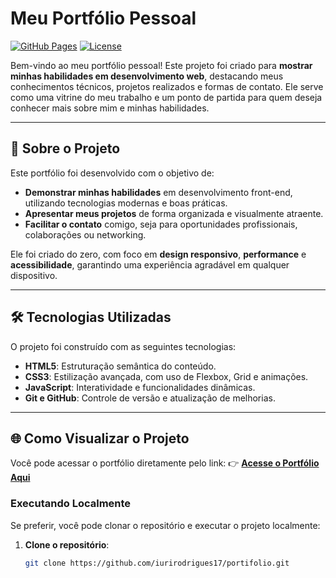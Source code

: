 # Meu Portfólio Pessoal

[![GitHub Pages](https://img.shields.io/badge/GitHub%20Pages-Live-brightgreen)](https://iurirodrigues17.github.io/portifolio/)
[![License](https://img.shields.io/badge/License-MIT-blue)](LICENSE)

Bem-vindo ao meu portfólio pessoal! Este projeto foi criado para **mostrar minhas habilidades em desenvolvimento web**, destacando meus conhecimentos técnicos, projetos realizados e formas de contato. Ele serve como uma vitrine do meu trabalho e um ponto de partida para quem deseja conhecer mais sobre mim e minhas habilidades.

---

## 🚀 Sobre o Projeto

Este portfólio foi desenvolvido com o objetivo de:
- **Demonstrar minhas habilidades** em desenvolvimento front-end, utilizando tecnologias modernas e boas práticas.
- **Apresentar meus projetos** de forma organizada e visualmente atraente.
- **Facilitar o contato** comigo, seja para oportunidades profissionais, colaborações ou networking.

Ele foi criado do zero, com foco em **design responsivo**, **performance** e **acessibilidade**, garantindo uma experiência agradável em qualquer dispositivo.

---

## 🛠️ Tecnologias Utilizadas

O projeto foi construído com as seguintes tecnologias:

- **HTML5**: Estruturação semântica do conteúdo.
- **CSS3**: Estilização avançada, com uso de Flexbox, Grid e animações.
- **JavaScript**: Interatividade e funcionalidades dinâmicas.
- **Git e GitHub**: Controle de versão e atualização de melhorias.

---

## 🌐 Como Visualizar o Projeto

Você pode acessar o portfólio diretamente pelo link:
👉 **[Acesse o Portfólio Aqui](https://portifolio-nine-coral.vercel.app/)**

### Executando Localmente

Se preferir, você pode clonar o repositório e executar o projeto localmente:

1. **Clone o repositório**:
   ```bash
   git clone https://github.com/iurirodrigues17/portifolio.git
